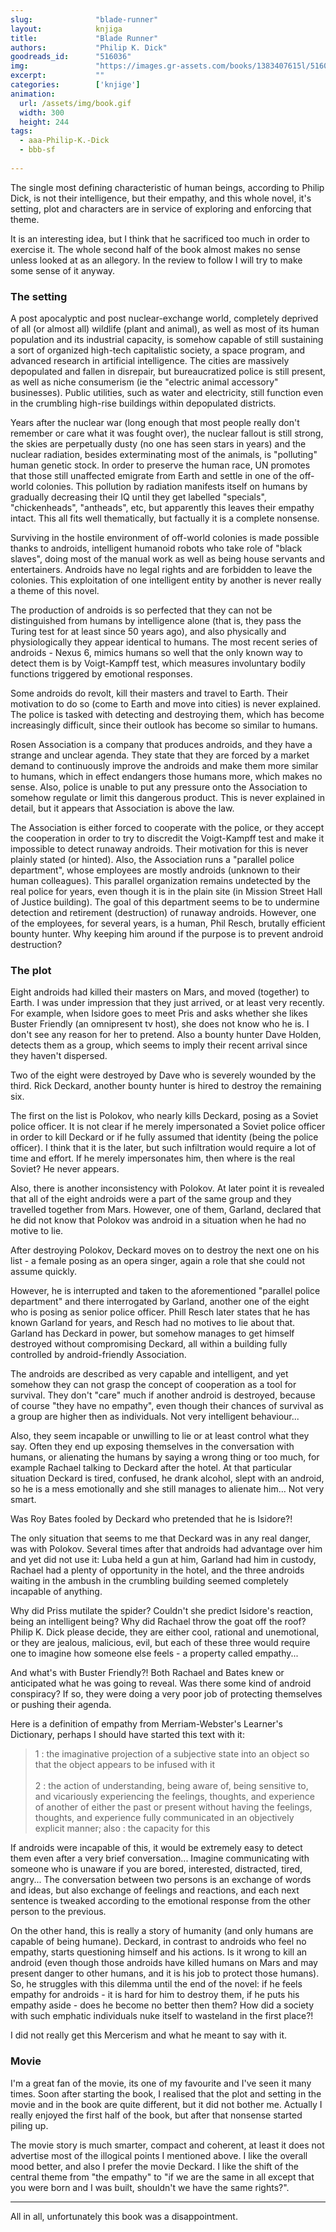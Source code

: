 ```yaml
---
slug:              "blade-runner"
layout:            knjiga
title:             "Blade Runner"
authors:           "Philip K. Dick"
goodreads_id:      "516036"
img:               "https://images.gr-assets.com/books/1383407615l/516036.jpg"
excerpt:           ""
categories:        ['knjige']
animation:
  url: /assets/img/book.gif
  width: 300
  height: 244
tags:
  - aaa-Philip-K.-Dick
  - bbb-sf
  
---
```


The single most defining characteristic of human beings, according to Philip Dick, is not their intelligence, but their 
empathy, and this whole novel, it's setting, plot and characters are in service of exploring and enforcing that theme.

It is an interesting idea, but I think that he sacrificed too much in order to exercise it. The whole second half of the 
book almost makes no sense unless looked at as an allegory. In the review to follow I will try to make some sense of it anyway.

### The setting

A post apocalyptic and post nuclear-exchange world, completely deprived of all (or almost all) wildlife (plant and 
animal), as well as most of its human population and its industrial capacity, is somehow capable of still sustaining a 
sort of organized high-tech capitalistic society, a space program, and advanced research in artificial intelligence. The 
cities are massively depopulated and fallen in disrepair, but bureaucratized police is still present, as well as niche 
consumerism (ie the "electric animal accessory" businesses). Public utilities, such as water and electricity, still 
function even in the crumbling high-rise buildings within depopulated districts.

Years after the nuclear war (long enough that most people really don't remember or care what it was fought over), the 
nuclear fallout is still strong, the skies are perpetually dusty (no one has seen stars in years) and the nuclear 
radiation, besides exterminating most of the animals, is "polluting" human genetic stock. In order to preserve the human 
race, UN promotes that those still unaffected emigrate from Earth and settle in one of the off-world colonies. This 
pollution by radiation manifests itself on humans by gradually decreasing their IQ until they get labelled "specials", 
"chickenheads", "antheads", etc, but apparently this leaves their empathy intact. This all fits well thematically, but 
factually it is a complete nonsense.

Surviving in the hostile environment of off-world colonies is made possible thanks to androids, intelligent humanoid 
robots who take role of "black slaves", doing most of the manual work as well as being house servants and entertainers. 
Androids have no legal rights and are forbidden to leave the colonies. This exploitation of one intelligent entity by 
another is never really a theme of this novel.

The production of androids is so perfected that they can not be distinguished from humans by intelligence alone (that 
is, they pass the Turing test for at least since 50 years ago), and also physically and physiologically they appear 
identical to humans. The most recent series of androids - Nexus 6, mimics humans so well that the only known way to 
detect them is by Voigt-Kampff test, which measures involuntary bodily functions triggered by emotional responses.

Some androids do revolt, kill their masters and travel to Earth. Their motivation to do so (come to Earth and move into 
cities) is never explained. The police is tasked with detecting and destroying them, which has become increasingly 
difficult, since their outlook has become so similar to humans.

Rosen Association is a company that produces androids, and they have a strange and unclear agenda. They state that they 
are forced by a market demand to continuously improve the androids and make them more similar to humans, which in effect 
endangers those humans more, which makes no sense. Also, police is unable to put any pressure onto the Association to 
somehow regulate or limit this dangerous product. This is never explained in detail, but it appears that Association is 
above the law.

The Association is either forced to cooperate with the police, or they accept the cooperation in order to try to 
discredit the Voigt-Kampff test and make it impossible to detect runaway androids. Their motivation for this is never 
plainly stated (or hinted). Also, the Association runs a "parallel police department", whose employees are mostly 
androids (unknown to their human colleagues). This parallel organization remains undetected by the real police for 
years, even though it is in the plain site (in Mission Street Hall of Justice building). The goal of this department 
seems to be to undermine detection and retirement (destruction) of runaway androids. However, one of the employees, for 
several years, is a human, Phil Resch, brutally efficient bounty hunter. Why keeping him around if the purpose is to 
prevent android destruction?

### The plot

Eight androids had killed their masters on Mars, and moved (together) to Earth. I was under impression that they just 
arrived, or at least very recently. For example, when Isidore goes to meet Pris and asks whether she likes Buster 
Friendly (an omnipresent tv host), she does not know who he is. I don't see any reason for her to pretend. Also a bounty 
hunter Dave Holden, detects them as a group, which seems to imply their recent arrival since they haven't dispersed.

Two of the eight were destroyed by Dave who is severely wounded by the third. Rick Deckard, another bounty hunter is 
hired to destroy the remaining six.

The first on the list is Polokov, who nearly kills Deckard, posing as a Soviet police officer. It is not clear if he 
merely impersonated a Soviet police officer in order to kill Deckard or if he fully assumed that identity (being the 
police officer). I think that it is the later, but such infiltration would require a lot of time and effort. If he merely 
impersonates him, then where is the real Soviet? He never appears.

Also, there is another inconsistency with Polokov. At later point it is revealed that all of the eight androids were a 
part of the same group and they travelled together from Mars. However, one of them, Garland, declared that he did not 
know that Polokov was android in a situation when he had no motive to lie.

After destroying Polokov, Deckard moves on to destroy the next one on his list - a female posing as an opera singer, 
again a role that she could not assume quickly.

However, he is interrupted and taken to the aforementioned "parallel police department" and there interrogated by 
Garland, another one of the eight who is posing as senior police officer. Phill Resch later states that he has known 
Garland for years, and Resch had no motives to lie about that. Garland has Deckard in power, but somehow manages to get 
himself destroyed without compromising Deckard, all within a building fully controlled by android-friendly Association.


The androids are described as very capable and intelligent, and yet somehow they can not grasp the concept of 
cooperation as a tool for survival. They don't "care" much if another android is destroyed, because of course "they have 
no empathy", even though their chances of survival as a group are higher then as individuals. Not very intelligent behaviour...

Also, they seem incapable or unwilling to lie or at least control what they say. Often they end up exposing themselves 
in the conversation with humans, or alienating the humans by saying a wrong thing or too much, for example Rachael 
talking to Deckard after the hotel. At that particular situation Deckard is tired, confused, he drank alcohol, slept with 
an android, so he is a mess emotionally and she still manages to alienate him... Not very smart. 

Was Roy Bates fooled by Deckard who pretended that he is Isidore?!

The only situation that seems to me that Deckard was in any real danger, was with Polokov. Several times after that 
androids had advantage over him and yet did not use it: Luba held a gun at him, Garland had him in custody, Rachael had 
a plenty of opportunity in the hotel, and the three androids waiting in the ambush in the crumbling building seemed 
completely incapable of anything.

Why did Priss mutilate the spider? Couldn't she predict Isidore's reaction, being an intelligent being? Why did Rachael 
throw the goat off the roof? Philip K. Dick please decide, they are either cool, rational and unemotional, or they are 
jealous, malicious, evil, but each of these three would require one to imagine how someone else feels - a property called 
empathy...

And what's with Buster Friendly?! Both Rachael and Bates knew or anticipated what he was going to reveal. Was there some 
kind of android conspiracy? If so, they were doing a very poor job of protecting themselves or pushing their agenda.

Here is a definition of empathy from Merriam-Webster's Learner's Dictionary, perhaps I should have started this text with it:

<blockquote>
1 : the imaginative projection of a subjective state into an object so that the object appears to be infused with it
<br><br>
2 : the action of understanding, being aware of, being sensitive to, and vicariously experiencing the feelings, 
thoughts, and experience of another of either the past or present without having the feelings, thoughts, and experience 
fully communicated in an objectively explicit manner; also : the capacity for this
</blockquote>

If androids were incapable of this, it would be extremely easy to detect them even after a very brief conversation... 
Imagine communicating with someone who is unaware if you are bored, interested, distracted, tired, angry... The 
conversation between two persons is an exchange of words and ideas, but also exchange of feelings and reactions, and 
each next sentence is tweaked according to the emotional response from the other person to the previous.


On the other hand, this is really a story of humanity (and only humans are capable of being humane). Deckard, in contrast 
to androids who feel no empathy, starts questioning himself and his actions. Is it wrong to kill an android (even though 
those androids have killed humans on Mars and may present danger to other humans, and it is his job to protect those 
humans). So, he struggles with this dilemma until the end of the novel: if he feels empathy for androids - it is hard 
for him to destroy them, if he puts his empathy aside - does he become no better then them? How did a society with such 
emphatic individuals nuke itself to wasteland in the first place?!


I did not really get this Mercerism and what he meant to say with it.


### Movie

I'm a great fan of the movie, its one of my favourite and I've seen it many times. Soon after starting the book, I 
realised that the plot and setting in the movie and in the book are quite different, but it did not bother me. Actually 
I really enjoyed the first half of the book, but after that nonsense started piling up.

The movie story is much smarter, compact and coherent, at least it does not advertise most of the illogical points I 
mentioned above. I like the overall mood better, and also I prefer the movie Deckard. I like the shift of the central 
theme from "the empathy" to "if we are the same in all except that you were born and I was built, shouldn't we have the 
same rights?".

---

All in all, unfortunately this book was a disappointment. 